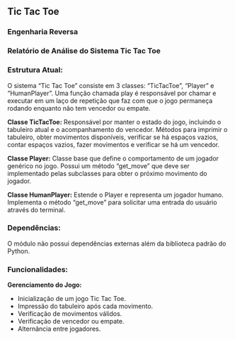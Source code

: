 ## Tic Tac Toe

### Engenharia Reversa
### Relatório de Análise do Sistema Tic Tac Toe

### Estrutura Atual:
O sistema “Tic Tac Toe” consiste em 3 classes: “TicTacToe”, “Player” e “HumanPlayer”. Uma função chamada play é responsável por chamar e executar em um laço de repetição que faz com que o jogo permaneça rodando enquanto não tem vencedor ou empate.

**Classe TicTacToe:** Responsável por manter o estado do jogo, incluindo o tabuleiro atual e o acompanhamento do vencedor. Métodos para imprimir o tabuleiro, obter movimentos disponíveis, verificar se há espaços vazios, contar espaços vazios, fazer movimentos e verificar se há um vencedor.

**Classe Player:** Classe base que define o comportamento de um jogador genérico no jogo. Possui um método “get_move” que deve ser implementado pelas subclasses para obter o próximo movimento do jogador.

**Classe HumanPlayer:** Estende o Player e representa um jogador humano. Implementa o método “get_move” para solicitar uma entrada do usuário através do terminal.

### Dependências:
O módulo não possui dependências externas além da biblioteca padrão do Python.

### Funcionalidades:
**Gerenciamento do Jogo:**
- Inicialização de um jogo Tic Tac Toe.
- Impressão do tabuleiro após cada movimento.
- Verificação de movimentos válidos.
- Verificação de vencedor ou empate.
- Alternância entre jogadores.

